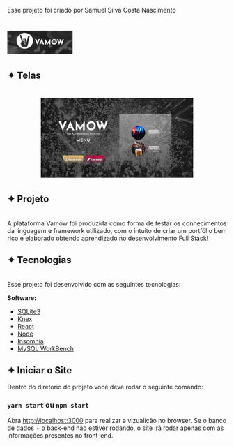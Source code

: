 Esse projeto foi criado por Samuel Silva Costa Nascimento

<h1>
    <img alt="Telas" title="App" src="src/assets/images/logo.jpg" width="150px"/>
</h1>

## ✦ Telas
<h1 align="center">
    <img alt="Telas" title="App" src="src/assets/images/menu.jpg" width="350px"/>
    
</h1>

## ✦ Projeto
<br>
<div style="text-align: justify">
A plataforma Vamow foi produzida como forma de testar os conhecimentos da linguagem e framework utilizado, com o intuito de criar um portfólio bem rico e elaborado obtendo aprendizado no desenvolvimento Full Stack!
</div>

## ✦ Tecnologias
<br>
<div style="text-align: justify">
Esse projeto foi desenvolvido com as seguintes tecnologias:

**Software:**
- [SQLite3](https://www.sqlite.org/index.html)
- [Knex](http://knexjs.org/#changelog)
- [React](https://pt-br.reactjs.org/)
- [Node](https://nodejs.org/en/)
- [Insomnia](https://insomnia.rest/)
- [MySQL WorkBench](https://www.mysql.com/products/workbench/)

</div>

## ✦ Iniciar o Site

Dentro do diretorio do projeto você deve rodar o seguinte comando:

### `yarn start` ou `npm start`

Abra [http://localhost:3000](http://localhost:3000) para realizar a vizualição no browser.
Se o banco de dados + o back-end não estiver rodando, o site irá rodar apenas com as informações presentes no front-end.

